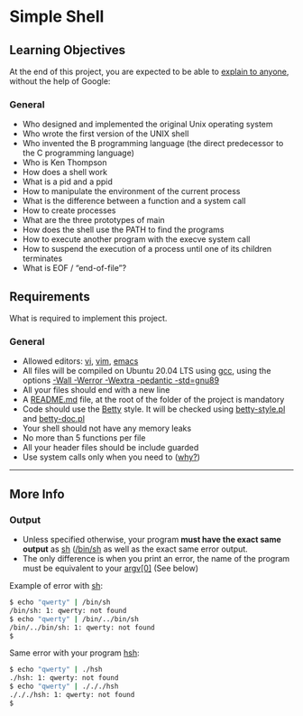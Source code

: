 # Simple Shell

## Learning Objectives
At the end of this project, you are expected to be able to [explain to anyone](https://fs.blog/2021/02/feynman-learning-technique/ "The Feynman Learning Technique"), without the help of Google:

### General
* Who designed and implemented the original Unix operating system
* Who wrote the first version of the UNIX shell
* Who invented the B programming language (the direct predecessor to the C programming language)
* Who is Ken Thompson
* How does a shell work
* What is a pid and a ppid
* How to manipulate the environment of the current process
* What is the difference between a function and a system call
* How to create processes
* What are the three prototypes of main
* How does the shell use the PATH to find the programs
* How to execute another program with the execve system call
* How to suspend the execution of a process until one of its children terminates
* What is EOF / “end-of-file”?

## Requirements
What is required to implement this project.

### General
* Allowed editors: [vi](), [vim](), [emacs]()
* All files will be compiled on Ubuntu 20.04 LTS using [gcc](), using the options [-Wall -Werror -Wextra -pedantic -std=gnu89]()
* All your files should end with a new line
* A [README.md]() file, at the root of the folder of the project is mandatory
* Code should use the [Betty]() style. It will be checked using [betty-style.pl]() and [betty-doc.pl]()
* Your shell should not have any memory leaks
* No more than 5 functions per file
* All your header files should be include guarded
* Use system calls only when you need to ([why?]())

***

## More Info

### Output
* Unless specified otherwise, your program **must have the exact same output** as [sh]() ([/bin/sh]() as well as the exact same error output.
* The only difference is when you print an error, the name of the program must be equivalent to your [argv[0]]() (See below)

Example of error with [sh]():
```Bash
$ echo "qwerty" | /bin/sh
/bin/sh: 1: qwerty: not found
$ echo "qwerty" | /bin/../bin/sh
/bin/../bin/sh: 1: qwerty: not found
$
```

Same error with your program [hsh]():

```Bash
$ echo "qwerty" | ./hsh
./hsh: 1: qwerty: not found
$ echo "qwerty" | ./././hsh
./././hsh: 1: qwerty: not found
$
```
